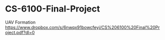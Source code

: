 # CS-6100-Final-Project
UAV Formation
https://www.dropbox.com/s/6nwqx91bowcfeyj/CS%206100%20Final%20Project.pdf?dl=0

